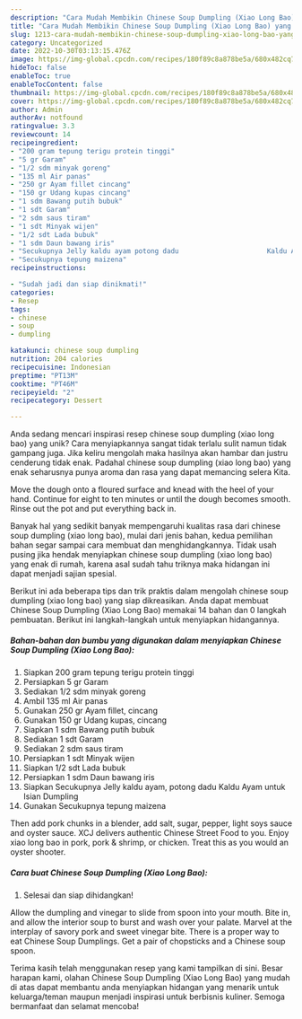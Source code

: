```yaml
---
description: "Cara Mudah Membikin Chinese Soup Dumpling (Xiao Long Bao) yang Lezat"
title: "Cara Mudah Membikin Chinese Soup Dumpling (Xiao Long Bao) yang Lezat"
slug: 1213-cara-mudah-membikin-chinese-soup-dumpling-xiao-long-bao-yang-lezat
category: Uncategorized
date: 2022-10-30T03:13:15.476Z
image: https://img-global.cpcdn.com/recipes/180f89c8a878be5a/680x482cq70/chinese-soup-dumpling-xiao-long-bao-foto-resep-utama.jpg
hideToc: false
enableToc: true
enableTocContent: false
thumbnail: https://img-global.cpcdn.com/recipes/180f89c8a878be5a/680x482cq70/chinese-soup-dumpling-xiao-long-bao-foto-resep-utama.jpg
cover: https://img-global.cpcdn.com/recipes/180f89c8a878be5a/680x482cq70/chinese-soup-dumpling-xiao-long-bao-foto-resep-utama.jpg
author: Admin
authorAv: notfound
ratingvalue: 3.3
reviewcount: 14
recipeingredient:
- "200 gram tepung terigu protein tinggi"
- "5 gr Garam"
- "1/2 sdm minyak goreng"
- "135 ml Air panas"
- "250 gr Ayam fillet cincang"
- "150 gr Udang kupas cincang"
- "1 sdm Bawang putih bubuk"
- "1 sdt Garam"
- "2 sdm saus tiram"
- "1 sdt Minyak wijen"
- "1/2 sdt Lada bubuk"
- "1 sdm Daun bawang iris"
- "Secukupnya Jelly kaldu ayam potong dadu                      Kaldu Ayam untuk Isian Dumpling"
- "Secukupnya tepung maizena"
recipeinstructions:

- "Sudah jadi dan siap dinikmati!"
categories:
- Resep
tags:
- chinese
- soup
- dumpling

katakunci: chinese soup dumpling 
nutrition: 204 calories
recipecuisine: Indonesian
preptime: "PT13M"
cooktime: "PT46M"
recipeyield: "2"
recipecategory: Dessert

---
```





Anda sedang mencari inspirasi resep chinese soup dumpling (xiao long bao) yang unik? Cara menyiapkannya sangat tidak terlalu sulit namun tidak gampang juga. Jika keliru mengolah maka hasilnya akan hambar dan justru cenderung tidak enak. Padahal chinese soup dumpling (xiao long bao) yang enak seharusnya punya aroma dan rasa yang dapat memancing selera Kita.





Move the dough onto a floured surface and knead with the heel of your hand. Continue for eight to ten minutes or until the dough becomes smooth. Rinse out the pot and put everything back in.

Banyak hal yang sedikit banyak mempengaruhi kualitas rasa dari chinese soup dumpling (xiao long bao), mulai dari jenis bahan, kedua pemilihan bahan segar sampai cara membuat dan menghidangkannya. Tidak usah pusing jika hendak menyiapkan chinese soup dumpling (xiao long bao) yang enak di rumah, karena asal sudah tahu triknya maka hidangan ini dapat menjadi sajian spesial.






Berikut ini ada beberapa tips dan trik praktis dalam mengolah chinese soup dumpling (xiao long bao) yang siap dikreasikan. Anda dapat membuat Chinese Soup Dumpling (Xiao Long Bao) memakai 14 bahan dan 0 langkah pembuatan. Berikut ini langkah-langkah untuk menyiapkan hidangannya.

<!--inarticleads1-->

##### Bahan-bahan dan bumbu yang digunakan dalam menyiapkan Chinese Soup Dumpling (Xiao Long Bao):

1. Siapkan 200 gram tepung terigu protein tinggi
1. Persiapkan 5 gr Garam
1. Sediakan 1/2 sdm minyak goreng
1. Ambil 135 ml Air panas
1. Gunakan 250 gr Ayam fillet, cincang
1. Gunakan 150 gr Udang kupas, cincang
1. Siapkan 1 sdm Bawang putih bubuk
1. Sediakan 1 sdt Garam
1. Sediakan 2 sdm saus tiram
1. Persiapkan 1 sdt Minyak wijen
1. Siapkan 1/2 sdt Lada bubuk
1. Persiapkan 1 sdm Daun bawang iris
1. Siapkan Secukupnya Jelly kaldu ayam, potong dadu                      Kaldu Ayam untuk Isian Dumpling
1. Gunakan Secukupnya tepung maizena


Then add pork chunks in a blender, add salt, sugar, pepper, light soys sauce and oyster sauce. XCJ delivers authentic Chinese Street Food to you. Enjoy xiao long bao in pork, pork &amp; shrimp, or chicken. Treat this as you would an oyster shooter. 

<!--inarticleads2-->

##### Cara buat Chinese Soup Dumpling (Xiao Long Bao):


1. Selesai dan siap dihidangkan!

Allow the dumpling and vinegar to slide from spoon into your mouth. Bite in, and allow the interior soup to burst and wash over your palate. Marvel at the interplay of savory pork and sweet vinegar bite. There is a proper way to eat Chinese Soup Dumplings. Get a pair of chopsticks and a Chinese soup spoon. 

Terima kasih telah menggunakan resep yang kami tampilkan di sini. Besar harapan kami, olahan Chinese Soup Dumpling (Xiao Long Bao) yang mudah di atas dapat membantu anda menyiapkan hidangan yang menarik untuk keluarga/teman maupun menjadi inspirasi untuk berbisnis kuliner. Semoga bermanfaat dan selamat mencoba!
